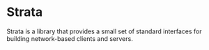 # Strata

Strata is a library that provides a small set of standard interfaces for
building network-based clients and servers.
